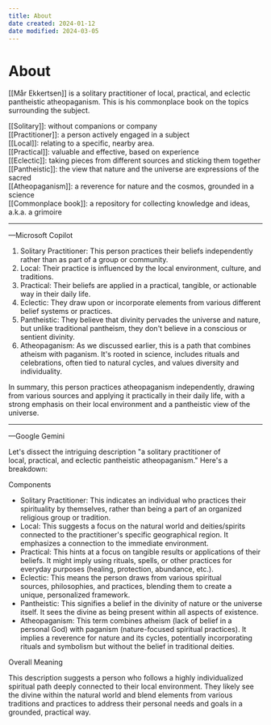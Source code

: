 ```yaml
---
title: About
date created: 2024-01-12
date modified: 2024-03-05
---
```


# About

[[Mår Ekkertsen]] is a solitary practitioner of local, practical, and eclectic pantheistic atheopaganism. This is his commonplace book on the topics surrounding the subject.

[[Solitary]]: without companions or company  
[[Practitioner]]: a person actively engaged in a subject  
[[Local]]: relating to a specific, nearby area.  
[[Practical]]: valuable and effective, based on experience  
[[Eclectic]]: taking pieces from different sources and sticking them together  
[[Pantheistic]]: the view that nature and the universe are expressions of the sacred  
[[Atheopaganism]]: a reverence for nature and the cosmos, grounded in a science  
[[Commonplace book]]: a repository for collecting knowledge and ideas, a.k.a. a grimoire

---

—Microsoft Copilot

1. Solitary Practitioner: This person practices their beliefs independently rather than as part of a group or community.
2. Local: Their practice is influenced by the local environment, culture, and traditions.
3. Practical: Their beliefs are applied in a practical, tangible, or actionable way in their daily life.
4. Eclectic: They draw upon or incorporate elements from various different belief systems or practices.
5. Pantheistic: They believe that divinity pervades the universe and nature, but unlike traditional pantheism, they don't believe in a conscious or sentient divinity.
6. Atheopaganism: As we discussed earlier, this is a path that combines atheism with paganism. It's rooted in science, includes rituals and celebrations, often tied to natural cycles, and values diversity and individuality.

In summary, this person practices atheopaganism independently, drawing from various sources and applying it practically in their daily life, with a strong emphasis on their local environment and a pantheistic view of the universe.

---

—Google Gemini

Let's dissect the intriguing description "a solitary practitioner of local, practical, and eclectic pantheistic atheopaganism." Here's a breakdown:

Components

- Solitary Practitioner: This indicates an individual who practices their spirituality by themselves, rather than being a part of an organized religious group or tradition.
- Local: This suggests a focus on the natural world and deities/spirits connected to the practitioner's specific geographical region. It emphasizes a connection to the immediate environment.
- Practical: This hints at a focus on tangible results or applications of their beliefs. It might imply using rituals, spells, or other practices for everyday purposes (healing, protection, abundance, etc.).
- Eclectic: This means the person draws from various spiritual sources, philosophies, and practices, blending them to create a unique, personalized framework.
- Pantheistic: This signifies a belief in the divinity of nature or the universe itself. It sees the divine as being present within all aspects of existence.
- Atheopaganism: This term combines atheism (lack of belief in a personal God) with paganism (nature-focused spiritual practices). It implies a reverence for nature and its cycles, potentially incorporating rituals and symbolism but without the belief in traditional deities.

Overall Meaning

This description suggests a person who follows a highly individualized spiritual path deeply connected to their local environment. They likely see the divine within the natural world and blend elements from various traditions and practices to address their personal needs and goals in a grounded, practical way.
